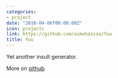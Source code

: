 ```yaml
---
categories:
- project
date: "2010-04-06T00:00:00Z"
icon: projects
link: https://github.com/aimxhaisse/fuu
title: fuu
---
```


Yet another insult generator.

More on [github](https://github.com/aimxhaisse/fuu).
